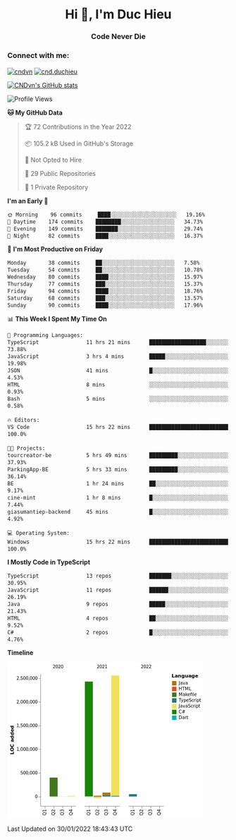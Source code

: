 <h1 align="center">Hi 👋, I'm Duc Hieu</h1>
<h3 align="center">Code Never Die</h3>

<h3 align="left">Connect with me:</h3>
<p align="left">
<a href="https://linkedin.com/in/cndvn" target="blank"><img align="center" src="https://img.shields.io/badge/LinkedIn-0077B5?style=for-the-badge&logo=linkedin&logoColor=white" alt="cndvn"/></a>
<a href="https://fb.com/cnd.duchieu" target="blank"><img align="center" src="https://img.shields.io/badge/Facebook-1877F2?style=for-the-badge&logo=facebook&logoColor=white" alt="cnd.duchieu"/></a>
</p>

[![CNDvn's GitHub stats](https://github-readme-stats.vercel.app/api?username=cndvn)](https://github.com/anuraghazra/github-readme-stats)

<!--START_SECTION:waka-->
![Profile Views](http://img.shields.io/badge/Profile%20Views-1-blue)

**🐱 My GitHub Data** 

> 🏆 72 Contributions in the Year 2022
 > 
> 📦 105.2 kB Used in GitHub's Storage 
 > 
> 🚫 Not Opted to Hire
 > 
> 📜 29 Public Repositories 
 > 
> 🔑 1 Private Repository 
 > 
**I'm an Early 🐤** 

```text
🌞 Morning    96 commits     ████░░░░░░░░░░░░░░░░░░░░░   19.16% 
🌆 Daytime    174 commits    ████████░░░░░░░░░░░░░░░░░   34.73% 
🌃 Evening    149 commits    ███████░░░░░░░░░░░░░░░░░░   29.74% 
🌙 Night      82 commits     ████░░░░░░░░░░░░░░░░░░░░░   16.37%

```
📅 **I'm Most Productive on Friday** 

```text
Monday       38 commits     ██░░░░░░░░░░░░░░░░░░░░░░░   7.58% 
Tuesday      54 commits     ██░░░░░░░░░░░░░░░░░░░░░░░   10.78% 
Wednesday    80 commits     ████░░░░░░░░░░░░░░░░░░░░░   15.97% 
Thursday     77 commits     ███░░░░░░░░░░░░░░░░░░░░░░   15.37% 
Friday       94 commits     ████░░░░░░░░░░░░░░░░░░░░░   18.76% 
Saturday     68 commits     ███░░░░░░░░░░░░░░░░░░░░░░   13.57% 
Sunday       90 commits     ████░░░░░░░░░░░░░░░░░░░░░   17.96%

```


📊 **This Week I Spent My Time On** 

```text
💬 Programming Languages: 
TypeScript               11 hrs 21 mins      ██████████████████░░░░░░░   73.88% 
JavaScript               3 hrs 4 mins        █████░░░░░░░░░░░░░░░░░░░░   19.98% 
JSON                     41 mins             █░░░░░░░░░░░░░░░░░░░░░░░░   4.53% 
HTML                     8 mins              ░░░░░░░░░░░░░░░░░░░░░░░░░   0.93% 
Bash                     5 mins              ░░░░░░░░░░░░░░░░░░░░░░░░░   0.58%

🔥 Editors: 
VS Code                  15 hrs 22 mins      █████████████████████████   100.0%

🐱‍💻 Projects: 
tourcreator-be           5 hrs 49 mins       █████████░░░░░░░░░░░░░░░░   37.93% 
ParkingApp-BE            5 hrs 33 mins       █████████░░░░░░░░░░░░░░░░   36.14% 
BE                       1 hr 24 mins        ██░░░░░░░░░░░░░░░░░░░░░░░   9.17% 
cine-mint                1 hr 8 mins         █░░░░░░░░░░░░░░░░░░░░░░░░   7.44% 
giasumantiep-backend     45 mins             █░░░░░░░░░░░░░░░░░░░░░░░░   4.92%

💻 Operating System: 
Windows                  15 hrs 22 mins      █████████████████████████   100.0%

```

**I Mostly Code in TypeScript** 

```text
TypeScript               13 repos            ███████░░░░░░░░░░░░░░░░░░   30.95% 
JavaScript               11 repos            ██████░░░░░░░░░░░░░░░░░░░   26.19% 
Java                     9 repos             █████░░░░░░░░░░░░░░░░░░░░   21.43% 
HTML                     4 repos             ██░░░░░░░░░░░░░░░░░░░░░░░   9.52% 
C#                       2 repos             █░░░░░░░░░░░░░░░░░░░░░░░░   4.76%

```


**Timeline**

![Chart not found](https://raw.githubusercontent.com/CNDvn/CNDvn/main/charts/bar_graph.png) 


 Last Updated on 30/01/2022 18:43:43 UTC
<!--END_SECTION:waka-->
